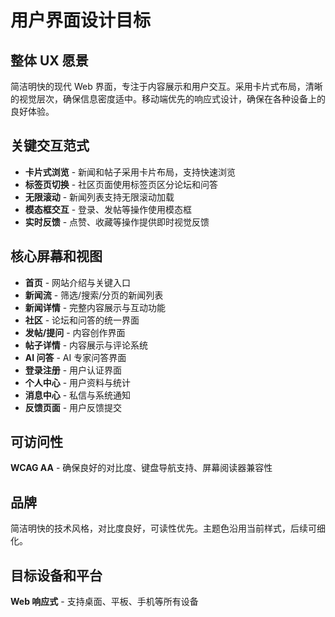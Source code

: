 # 用户界面设计目标

## 整体 UX 愿景

简洁明快的现代 Web 界面，专注于内容展示和用户交互。采用卡片式布局，清晰的视觉层次，确保信息密度适中。移动端优先的响应式设计，确保在各种设备上的良好体验。

## 关键交互范式

- **卡片式浏览** - 新闻和帖子采用卡片布局，支持快速浏览
- **标签页切换** - 社区页面使用标签页区分论坛和问答
- **无限滚动** - 新闻列表支持无限滚动加载
- **模态框交互** - 登录、发帖等操作使用模态框
- **实时反馈** - 点赞、收藏等操作提供即时视觉反馈

## 核心屏幕和视图

- **首页** - 网站介绍与关键入口
- **新闻流** - 筛选/搜索/分页的新闻列表
- **新闻详情** - 完整内容展示与互动功能
- **社区** - 论坛和问答的统一界面
- **发帖/提问** - 内容创作界面
- **帖子详情** - 内容展示与评论系统
- **AI 问答** - AI 专家问答界面
- **登录注册** - 用户认证界面
- **个人中心** - 用户资料与统计
- **消息中心** - 私信与系统通知
- **反馈页面** - 用户反馈提交

## 可访问性

**WCAG AA** - 确保良好的对比度、键盘导航支持、屏幕阅读器兼容性

## 品牌

简洁明快的技术风格，对比度良好，可读性优先。主题色沿用当前样式，后续可细化。

## 目标设备和平台

**Web 响应式** - 支持桌面、平板、手机等所有设备
